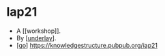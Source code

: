 # Iap21

- A [[workshop]].
- By [[underlay]].
- [[go]] https://knowledgestructure.pubpub.org/iap21


[//begin]: # "Autogenerated link references for markdown compatibility"
[underlay]: underlay "Underlay"
[go]: go "Go"
[//end]: # "Autogenerated link references"